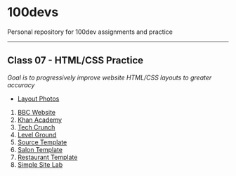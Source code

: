 # 100devs
Personal repository for 100dev assignments and practice

---

## Class 07 - HTML/CSS Practice
*Goal is to progressively improve website HTML/CSS layouts to greater accuracy*
 - [Layout Photos](https://github.com/danvgar/100devs/tree/main/class-07/_layout-photos)
1. [BBC Website](https://danvgar.github.io/100devs/class-07/layout_bbc/)
2. [Khan Academy](https://danvgar.github.io/100devs/class-07/layout_khan/)
3. [Tech Crunch](https://danvgar.github.io/100devs/class-07/layout_techcrunch/)
4. [Level Ground](https://danvgar.github.io/100devs/class-07/layout_levelground/)
5. [Source Template](https://danvgar.github.io/100devs/class-07/layout_source/)
6. [Salon Template](https://danvgar.github.io/100devs/class-07/layout_salon/)
7. [Restaurant Template](https://danvgar.github.io/100devs/class-07/layout_restaurant/)
8. [Simple Site Lab](https://danvgar.github.io/100devs/class-07/layout_simplesitelab/)
